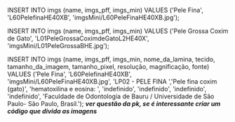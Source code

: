 INSERT INTO imgs (name, imgs_pff, imgs_min)
VALUES ('Pele Fina', 'L60PelefinaHE40XB', 'imgsMini/L60PeleFinaHE40XB.jpg'); 

INSERT INTO imgs (name, imgs_pff, imgs_min)
VALUES ('Pele Grossa Coxim de Gato', 'L01PeleGrossaCoximdeGatoL2HE40X', 'imgsMini/L01PeleGrossaBHE.jpg'); 

INSERT INTO imgs (name, imgs_pff, imgs_min, nome_da_lamina, tecido,
                  tamanho_da_imagem, tamanho_pixel, resolução,
                  magnificação, fonte)
VALUES ('Pele Fina', 'L60PelefinaHE40XB', 
        'imgsMini/L60PeleFinaHE40XB.jpg',
       'LP02 - PELE FINA ','Pele fina coxim (gato)',
       'hematoxilina e eosina: ',
       'indefinido',
       'indefinido',
       'indefinido',
       'indefinido',
       'Faculdade de Odontologia de Bauru / Universidade de São Paulo- São Paulo, Brasil.'); 
***ver questão da pk, se é interessante criar um código que divida as imagens***